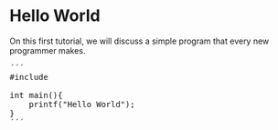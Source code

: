 # Hello World
On this first tutorial, we will discuss a simple program that every new programmer makes.
<pre>
´´´
#include <stdio.h>  
  
int main(){  
    printf("Hello World");  
}  
´´´
</pre>
